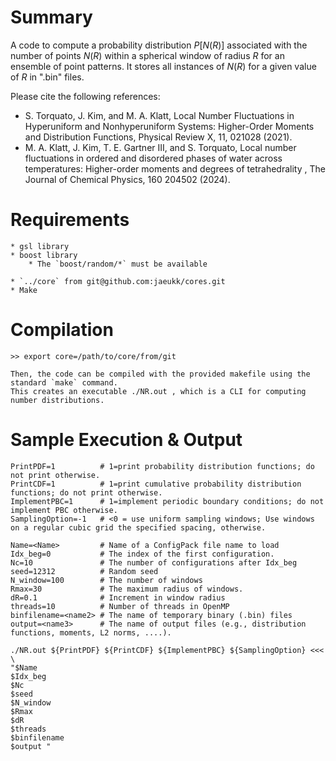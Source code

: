 # Summary
A code to compute a probability distribution $P[N(R)]$ associated with the number of points $N(R)$ within a spherical window of radius $R$ for an ensemble of point patterns.
It stores all instances of $N(R)$ for a given value of $R$ in ".bin" files.


Please cite the following references:
- S. Torquato, J. Kim, and M. A. Klatt, Local Number Fluctuations in Hyperuniform and Nonhyperuniform Systems: Higher-Order Moments and Distribution Functions, Physical Review X, 11, 021028 (2021).
- M. A. Klatt, J. Kim, T. E. Gartner III, and S. Torquato, Local number fluctuations in ordered and disordered phases of water across temperatures: Higher-order moments and degrees of tetrahedrality , The Journal of Chemical Physics, 160 204502 (2024).


# Requirements

	* gsl library
	* boost library
		* The `boost/random/*` must be available
		
	* `../core` from git@github.com:jaeukk/cores.git 
	* Make

# Compilation
	>> export core=/path/to/core/from/git

	Then, the code can be compiled with the provided makefile using the standard `make` command.
	This creates an executable ./NR.out , which is a CLI for computing number distributions.

# Sample Execution & Output

	PrintPDF=1			# 1=print probability distribution functions; do not print otherwise.
	PrintCDF=1			# 1=print cumulative probability distribution functions; do not print otherwise.
	ImplementPBC=1		# 1=implement periodic boundary conditions; do not implement PBC otherwise.
	SamplingOption=-1	# <0 = use uniform sampling windows; Use windows on a regular cubic grid the specified spacing, otherwise.

	Name=<Name>			# Name of a ConfigPack file name to load
	Idx_beg=0			# The index of the first configuration.
	Nc=10				# The number of configurations after Idx_beg
	seed=12312			# Random seed
	N_window=100		# The number of windows
	Rmax=30				# The maximum radius of windows.
	dR=0.1				# Increment in window radius
	threads=10			# Number of threads in OpenMP
	binfilename=<name2>	# The name of temporary binary (.bin) files
	output=<name3>		# The name of output files (e.g., distribution functions, moments, L2 norms, ....).

	./NR.out ${PrintPDF} ${PrintCDF} ${ImplementPBC} ${SamplingOption} <<< \ 
	"$Name 
	$Idx_beg	
	$Nc			
	$seed		
	$N_window	
	$Rmax		
	$dR			
	$threads	
	$binfilename
	$output	"
